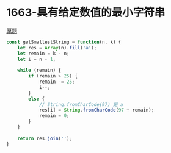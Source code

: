 # 1663-具有给定数值的最小字符串

[原题](https://leetcode-cn.com/problems/smallest-string-with-a-given-numeric-value/)


```javascript
const getSmallestString = function(n, k) {
    let res = Array(n).fill('a');
    let remain = k - n;
    let i = n - 1;
    
    while (remain) {
        if (remain > 25) {
            remain -= 25;
            i--;
        }
        else {
            // String.fromCharCode(97) 是 a
            res[i] = String.fromCharCode(97 + remain);
            remain = 0;
        }
    }
    
    return res.join('');
}
```
